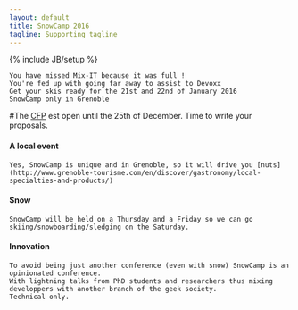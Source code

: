 ```yaml
---
layout: default
title: SnowCamp 2016
tagline: Supporting tagline
---
```

{% include JB/setup %}
    
    You have missed Mix-IT because it was full !
    You're fed up with going far away to assist to Devoxx
    Get your skis ready for the 21st and 22nd of January 2016
    SnowCamp only in Grenoble

#The [CFP](https://cfp.snowcamp.io) est open until the 25th of December. Time to write your proposals.

#### A local event
    Yes, SnowCamp is unique and in Grenoble, so it will drive you [nuts](http://www.grenoble-tourisme.com/en/discover/gastronomy/local-specialties-and-products/)

#### Snow 
    SnowCamp will be held on a Thursday and a Friday so we can go skiing/snowboarding/sledging on the Saturday.

#### Innovation
    To avoid being just another conference (even with snow) SnowCamp is an opinionated conference.
    With lightning talks from PhD students and researchers thus mixing developpers with another branch of the geek society.
    Technical only.
